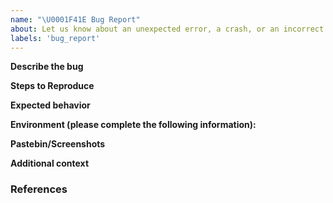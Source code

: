 ```yaml
---
name: "\U0001F41E Bug Report"
about: Let us know about an unexpected error, a crash, or an incorrect behavior.
labels: 'bug_report'
---
```


<!--
Hi there,

Thank you for opening an issue. Please note that we try to keep the Pelias issue tracker reserved for bug reports and feature requests. For general usage questions, please use the community chat room https://gitter.im/pelias/pelias.

If your issue relates to a specific Pelias sub-project, please open it in the project's own repository. The index of sub-projects is at https://github.com/pelias

Time spent by members of our community answering your issue is unpaid.
Please be professional and kind to those responding to you.

Bug reports which are clearly written are more likely to get the attention of the developers who can help you.
-->

**Describe the bug**
<!--
A clear and concise description of what the bug is.
-->

**Steps to Reproduce**
<!--
Steps to reproduce the behavior:
1. Install '...'
2. Run '....'
3. See error
-->

**Expected behavior**
<!--
A clear and concise description of what you expected to happen.
-->

**Environment (please complete the following information):**
<!--
 - OS: [e.g. Linux/Mac/Windows]
 - Docker versions: [e.g. `docker --version`, `docker-compose --version`]
-->

**Pastebin/Screenshots**
<!--
If applicable, add a link to a gist/pastebin or screenshots to help explain your problem.
When pasting large text blobs, please ensure JSON is pretty-printed and pasted within backticks.
-->

**Additional context**
<!--
Are there anything atypical about your situation that we should know? For example: is Pelias running in a virtualized environment? Are you using any non-default values in your pelias.json, docker-compose.yml or .env files?
-->

### References
<!--
Are there any other GitHub issues, whether open or closed, that are related to the problem you've described above or to the suggested solution? If so, please create a list below that mentions each of them.
-->
